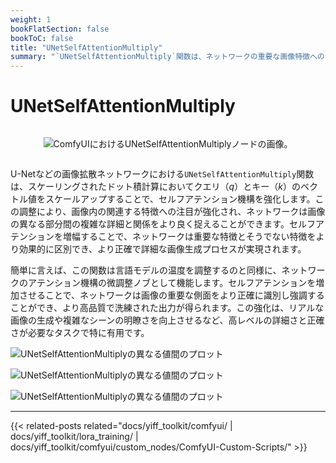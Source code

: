 ```yaml
---
weight: 1
bookFlatSection: false
bookToC: false
title: "UNetSelfAttentionMultiply"
summary: "`UNetSelfAttentionMultiply`関数は、ネットワークの重要な画像特徴への注目を強化し、より正確で詳細な画像生成を実現します。"
---
```


<!--markdownlint-disable MD025 MD033 MD034 -->

# UNetSelfAttentionMultiply

<div style="display: flex; justify-content: center;">

![ComfyUIにおけるUNetSelfAttentionMultiplyノードの画像。](https://huggingface.co/rakki194/yt/resolve/main/static/comfyui/UNetSelfAttentionMultiply.png)

</div>

U-Netなどの画像拡散ネットワークにおける`UNetSelfAttentionMultiply`関数は、スケーリングされたドット積計算においてクエリ（$q$）とキー（$k$）のベクトル値をスケールアップすることで、セルフアテンション機構を強化します。この調整により、画像内の関連する特徴への注目が強化され、ネットワークは画像の異なる部分間の複雑な詳細と関係をより良く捉えることができます。セルフアテンションを増幅することで、ネットワークは重要な特徴とそうでない特徴をより効果的に区別でき、より正確で詳細な画像生成プロセスが実現されます。

簡単に言えば、この関数は言語モデルの温度を調整するのと同様に、ネットワークのアテンション機構の微調整ノブとして機能します。セルフアテンションを増加させることで、ネットワークは画像の重要な側面をより正確に識別し強調することができ、より高品質で洗練された出力が得られます。この強化は、リアルな画像の生成や複雑なシーンの明瞭さを向上させるなど、高レベルの詳細さと正確さが必要なタスクで特に有用です。

![UNetSelfAttentionMultiplyの異なる値間のプロット](https://huggingface.co/rakki194/yt/resolve/main/static/comfyui/plot3.png)

![UNetSelfAttentionMultiplyの異なる値間のプロット](https://huggingface.co/rakki194/yt/resolve/main/static/comfyui/plot2.png)

![UNetSelfAttentionMultiplyの異なる値間のプロット](https://huggingface.co/rakki194/yt/resolve/main/static/comfyui/plot.png)

---

<!--
HUGO_SEARCH_EXCLUDE_START
-->
{{< related-posts related="docs/yiff_toolkit/comfyui/ | docs/yiff_toolkit/lora_training/ | docs/yiff_toolkit/comfyui/custom_nodes/ComfyUI-Custom-Scripts/" >}}
<!--
HUGO_SEARCH_EXCLUDE_END
-->
